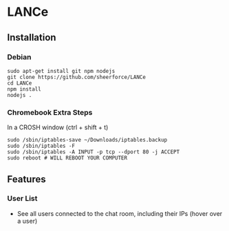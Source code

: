 # LANCe

## Installation

### Debian

    sudo apt-get install git npm nodejs
    git clone https://github.com/sheerforce/LANCe
    cd LANCe
    npm install
    nodejs .

### Chromebook Extra Steps

In a CROSH window (ctrl + shift + t)

    sudo /sbin/iptables-save ~/Downloads/iptables.backup
    sudo /sbin/iptables -F
    sudo /sbin/iptables -A INPUT -p tcp --dport 80 -j ACCEPT
    sudo reboot # WILL REBOOT YOUR COMPUTER

## Features

### User List

- See all users connected to the chat room, including their IPs (hover over a user)
